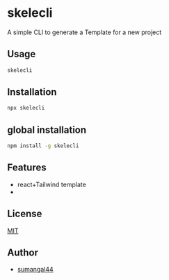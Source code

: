 # skelecli

A simple CLI to generate a Template  for a new project

## Usage

```bash
skelecli
```

## Installation

```bash
npx skelecli
```
## global installation 

```bash
npm install -g skelecli
```

## Features

- react+Tailwind  template
- 
## License
[MIT](./LICENSE)



## Author
- [sumangal44](https://github.com/sumangal44)
